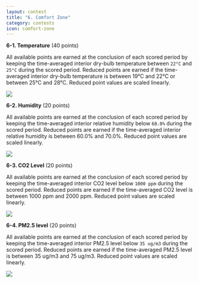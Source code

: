 ```yaml
---
layout: contest
title: "6. Comfort Zone"
category: contests
icon: comfort-zone
---
```


__6-1. Temperature__ (40 points)

All available points are earned at the conclusion of each scored period by keeping the time-averaged interior dry-bulb temperature between `22°C` and `25°C` during the scored period. Reduced points are earned if the time-averaged interior dry-bulb temperature is between 19°C and 22°C or between 25°C and 28°C. Reduced point values are scaled linearly.

<img class="img-width" src="{{ site.baseurl }}/assets/img/con_1.png">

__6-2. Humidity__ (20 points)

All available points are earned at the conclusion of each scored period by keeping the time-averaged interior relative humidity below `60.0%` during the scored period. Reduced points are earned if the time-averaged interior relative humidity is between 60.0% and 70.0%. Reduced point values are scaled linearly.

<img class="img-width" src="{{ site.baseurl }}/assets/img/con_2.png">

__6-3. CO2 Level__ (20 points)

All available points are earned at the conclusion of each scored period by keeping the time-averaged interior CO2 level below `1000 ppm` during the scored period. Reduced points are earned if the time-averaged CO2 level is between 1000 ppm and 2000 ppm. Reduced point values are scaled linearly.

<img class="img-width" src="{{ site.baseurl }}/assets/img/con_3.png">

__6-4. PM2.5 level__ (20 points)

All available points are earned at the conclusion of each scored period by keeping the time-averaged interior PM2.5 level below `35 ug/m3` during the scored period. Reduced points are earned if the time-averaged PM2.5 level is between 35 ug/m3 and 75 ug/m3. Reduced point values are scaled linearly.

<img class="img-width" src="{{ site.baseurl }}/assets/img/con_4.png">
